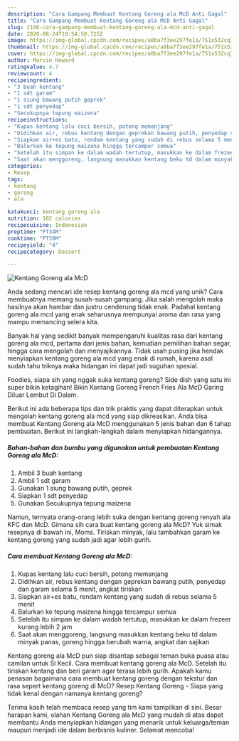 ```yaml
---
description: "Cara Gampang Membuat Kentang Goreng ala McD Anti Gagal"
title: "Cara Gampang Membuat Kentang Goreng ala McD Anti Gagal"
slug: 2100-cara-gampang-membuat-kentang-goreng-ala-mcd-anti-gagal
date: 2020-08-24T10:54:50.725Z
image: https://img-global.cpcdn.com/recipes/a8ba7f3ee297fe1a/751x532cq70/kentang-goreng-ala-mcd-foto-resep-utama.jpg
thumbnail: https://img-global.cpcdn.com/recipes/a8ba7f3ee297fe1a/751x532cq70/kentang-goreng-ala-mcd-foto-resep-utama.jpg
cover: https://img-global.cpcdn.com/recipes/a8ba7f3ee297fe1a/751x532cq70/kentang-goreng-ala-mcd-foto-resep-utama.jpg
author: Marvin Howard
ratingvalue: 4.7
reviewcount: 4
recipeingredient:
- "3 buah kentang"
- "1 sdt garam"
- "1 siung bawang putih geprek"
- "1 sdt penyedap"
- "Secukupnya tepung maizena"
recipeinstructions:
- "Kupas kentang lalu cuci bersih, potong memanjang"
- "Didihkan air, rebus kentang dengan geprekan bawang putih, penyedap dan garam selama 5 menit, angkat tiriskan"
- "Siapkan air+es batu, rendam kentang yang sudah di rebus selama 5 menit"
- "Balurkan ke tepung maizena hingga tercampur semua"
- "Setelah itu simpan ke dalam wadah tertutup, masukkan ke dalam frezeer kurang lebih 2 jam"
- "Saat akan menggoreng, langsung masukkan kentang beku td dalam minyak panas, goreng hingga berubah warna, angkat dan sajikan"
categories:
- Resep
tags:
- kentang
- goreng
- ala

katakunci: kentang goreng ala 
nutrition: 102 calories
recipecuisine: Indonesian
preptime: "PT34M"
cooktime: "PT30M"
recipeyield: "4"
recipecategory: Dessert

---
```



![Kentang Goreng ala McD](https://img-global.cpcdn.com/recipes/a8ba7f3ee297fe1a/751x532cq70/kentang-goreng-ala-mcd-foto-resep-utama.jpg)

Anda sedang mencari ide resep kentang goreng ala mcd yang unik? Cara membuatnya memang susah-susah gampang. Jika salah mengolah maka hasilnya akan hambar dan justru cenderung tidak enak. Padahal kentang goreng ala mcd yang enak seharusnya mempunyai aroma dan rasa yang mampu memancing selera kita.

Banyak hal yang sedikit banyak mempengaruhi kualitas rasa dari kentang goreng ala mcd, pertama dari jenis bahan, kemudian pemilihan bahan segar, hingga cara mengolah dan menyajikannya. Tidak usah pusing jika hendak menyiapkan kentang goreng ala mcd yang enak di rumah, karena asal sudah tahu triknya maka hidangan ini dapat jadi suguhan spesial.

Foodies, siapa sih yang nggak suka kentang goreng? Side dish yang satu ini super bikin ketagihan! Bikin Kentang Goreng French Fries Ala McD Garing Diluar Lembut Di Dalam.


Berikut ini ada beberapa tips dan trik praktis yang dapat diterapkan untuk mengolah kentang goreng ala mcd yang siap dikreasikan. Anda bisa membuat Kentang Goreng ala McD menggunakan 5 jenis bahan dan 6 tahap pembuatan. Berikut ini langkah-langkah dalam menyiapkan hidangannya.

<!--inarticleads1-->

##### Bahan-bahan dan bumbu yang digunakan untuk pembuatan Kentang Goreng ala McD:

1. Ambil 3 buah kentang
1. Ambil 1 sdt garam
1. Gunakan 1 siung bawang putih, geprek
1. Siapkan 1 sdt penyedap
1. Gunakan Secukupnya tepung maizena


Namun, ternyata orang-orang lebih suka dengan kentang goreng renyah ala KFC dan McD. Gimana sih cara buat kentang goreng ala McD? Yuk simak resepnya di bawah ini, Moms. Tiriskan minyak, lalu tambahkan garam ke kentang goreng yang sudah jadi agar lebih gurih. 

<!--inarticleads2-->

##### Cara membuat Kentang Goreng ala McD:

1. Kupas kentang lalu cuci bersih, potong memanjang
1. Didihkan air, rebus kentang dengan geprekan bawang putih, penyedap dan garam selama 5 menit, angkat tiriskan
1. Siapkan air+es batu, rendam kentang yang sudah di rebus selama 5 menit
1. Balurkan ke tepung maizena hingga tercampur semua
1. Setelah itu simpan ke dalam wadah tertutup, masukkan ke dalam frezeer kurang lebih 2 jam
1. Saat akan menggoreng, langsung masukkan kentang beku td dalam minyak panas, goreng hingga berubah warna, angkat dan sajikan


Kentang goreng ala McD pun siap disantap sebagai teman buka puasa atau camilan untuk Si Kecil. Cara membuat kentang goreng ala McD. Setelah itu tiriskan kentang dan beri garam agar terasa lebih gurih. Apakah kamu penasan bagaimana cara membuat kentang goreng dengan tekstur dan rasa sepert kentang goreng di McD? Resep Kentang Goreng - Siapa yang tidak kenal dengan namanya kentang goreng? 

Terima kasih telah membaca resep yang tim kami tampilkan di sini. Besar harapan kami, olahan Kentang Goreng ala McD yang mudah di atas dapat membantu Anda menyiapkan hidangan yang menarik untuk keluarga/teman maupun menjadi ide dalam berbisnis kuliner. Selamat mencoba!
